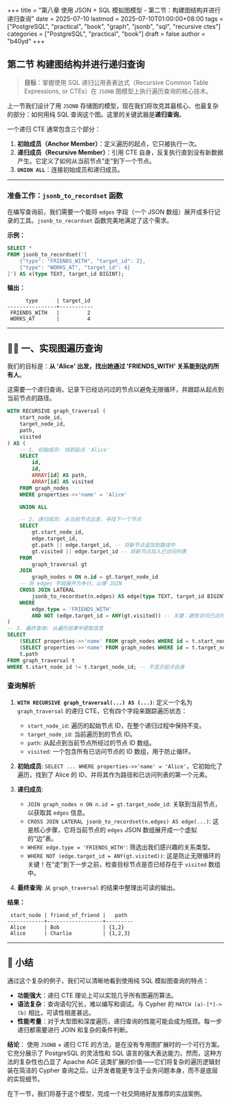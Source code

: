 +++
title = "第八章 使用 JSON + SQL 模拟图模型 - 第二节：构建图结构并进行递归查询"
date = 2025-07-10
lastmod = 2025-07-10T01:00:00+08:00
tags = ["PostgreSQL", "practical", "book", "graph", "jsonb", "sql", "recursive ctes"]
categories = ["PostgreSQL", "practical", "book"]
draft = false
author = "b40yd"
+++

## 第二节 构建图结构并进行递归查询

> **目标**：掌握使用 SQL 递归公用表表达式（Recursive Common Table Expressions, or CTEs）在 `JSONB` 图模型上执行遍历查询的核心技术。

上一节我们设计了用 `JSONB` 存储图的模型，现在我们将攻克其最核心、也最复杂的部分：如何用纯 SQL 查询这个图。这里的关键武器是**递归查询**。

一个递归 CTE 通常包含三个部分：
1.  **初始成员（Anchor Member）**：定义遍历的起点，它只被执行一次。
2.  **递归成员（Recursive Member）**：引用 CTE 自身，反复执行直到没有新数据产生。它定义了如何从当前节点“走”到下一个节点。
3.  **`UNION ALL`**：连接初始成员和递归成员。

---

### 准备工作：`jsonb_to_recordset` 函数

在编写查询前，我们需要一个能将 `edges` 字段（一个 JSON 数组）展开成多行记录的工具。`jsonb_to_recordset` 函数完美地满足了这个需求。

**示例：**
```sql
SELECT *
FROM jsonb_to_recordset('[
    {"type": "FRIENDS_WITH", "target_id": 2},
    {"type": "WORKS_AT", "target_id": 4}
]') AS x(type TEXT, target_id BIGINT);
```
**输出：**
```
      type      | target_id
----------------+-----------
 FRIENDS_WITH   |         2
 WORKS_AT       |         4
```

---

## 🚶‍♂️ 一、实现图遍历查询

我们的目标是：**从 'Alice' 出发，找出她通过 'FRIENDS_WITH' 关系能到达的所有人**。

这需要一个递归查询，记录下已经访问过的节点以避免无限循环，并跟踪从起点到当前节点的路径。

```sql
WITH RECURSIVE graph_traversal (
    start_node_id,
    target_node_id,
    path,
    visited
) AS (
    -- 1. 初始成员: 找到起点 'Alice'
    SELECT
        id,
        id,
        ARRAY[id] AS path,
        ARRAY[id] AS visited
    FROM graph_nodes
    WHERE properties->>'name' = 'Alice'

    UNION ALL

    -- 2. 递归成员: 从当前节点出发，寻找下一个节点
    SELECT
        gt.start_node_id,
        edge.target_id,
        gt.path || edge.target_id, -- 将新节点追加到路径中
        gt.visited || edge.target_id -- 将新节点加入已访问列表
    FROM
        graph_traversal gt
    JOIN
        graph_nodes n ON n.id = gt.target_node_id
    -- 将 edges 字段展开为多行，以便 JOIN
    CROSS JOIN LATERAL
        jsonb_to_recordset(n.edges) AS edge(type TEXT, target_id BIGINT)
    WHERE
        edge.type = 'FRIENDS_WITH'
        AND NOT (edge.target_id = ANY(gt.visited)) -- 关键：避免访问已访问过的节点
)
-- 3. 最终查询: 从遍历结果中提取信息
SELECT
    (SELECT properties->>'name' FROM graph_nodes WHERE id = t.start_node_id) AS start_node,
    (SELECT properties->>'name' FROM graph_nodes WHERE id = t.target_node_id) AS friend_of_friend,
    t.path
FROM graph_traversal t
WHERE t.start_node_id != t.target_node_id; -- 不显示起点自身
```

### 查询解析

1.  **`WITH RECURSIVE graph_traversal(...) AS (...)`**: 定义一个名为 `graph_traversal` 的递归 CTE，它有四个字段来跟踪遍历状态：
    *   `start_node_id`: 遍历的起始节点 ID，在整个递归过程中保持不变。
    *   `target_node_id`: 当前遍历到的节点 ID。
    *   `path`: 从起点到当前节点所经过的节点 ID 数组。
    *   `visited`: 一个包含所有已访问节点的 ID 数组，用于防止循环。

2.  **初始成员**: `SELECT ... WHERE properties->>'name' = 'Alice'`，它初始化了遍历，找到了 Alice 的 ID，并将其作为路径和已访问列表的第一个元素。

3.  **递归成员**:
    *   `JOIN graph_nodes n ON n.id = gt.target_node_id`: 关联到当前节点，以获取其 `edges` 信息。
    *   `CROSS JOIN LATERAL jsonb_to_recordset(n.edges) AS edge(...)`: 这是核心步骤，它将当前节点的 `edges` JSON 数组展开成一个虚拟的“边”表。
    *   `WHERE edge.type = 'FRIENDS_WITH'`: 筛选出我们感兴趣的关系类型。
    *   `WHERE NOT (edge.target_id = ANY(gt.visited))`: 这是防止无限循环的关键！在“走”到下一步之前，检查目标节点是否已经存在于 `visited` 数组中。

4.  **最终查询**: 从 `graph_traversal` 的结果中整理出可读的输出。

**结果：**
```
 start_node | friend_of_friend |   path
------------+------------------+---------
 Alice      | Bob              | {1,2}
 Alice      | Charlie          | {1,2,3}
```

---

## 📌 小结

通过这个复杂的例子，我们可以清晰地看到使用纯 SQL 模拟图查询的特点：

-   **功能强大**：递归 CTE 理论上可以实现几乎所有图遍历算法。
-   **语法复杂**：查询语句冗长，难以编写和调试。与 Cypher 的 `MATCH (a)-[*]->(b)` 相比，可读性相差甚远。
-   **性能考量**：对于大型图和深度遍历，递归查询的性能可能会成为瓶颈。每一步递归都需要进行 JOIN 和复杂的条件判断。

**结论**：
使用 `JSONB` + 递归 CTE 的方法，是在没有专用图扩展时的一个可行方案。它充分展示了 PostgreSQL 的灵活性和 SQL 语言的强大表达能力。然而，这种方法的复杂性也凸显了 Apache AGE 这类扩展的价值——它们将复杂的遍历逻辑封装在简洁的 Cypher 查询之后，让开发者能更专注于业务问题本身，而不是底层的实现细节。

在下一节，我们将基于这个模型，完成一个社交网络好友推荐的实战案例。
